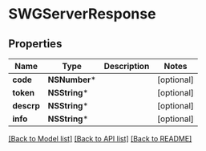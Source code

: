 # SWGServerResponse

## Properties
Name | Type | Description | Notes
------------ | ------------- | ------------- | -------------
**code** | **NSNumber*** |  | [optional] 
**token** | **NSString*** |  | [optional] 
**descrp** | **NSString*** |  | [optional] 
**info** | **NSString*** |  | [optional] 

[[Back to Model list]](../README.md#documentation-for-models) [[Back to API list]](../README.md#documentation-for-api-endpoints) [[Back to README]](../README.md)


